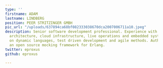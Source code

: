```yaml
---
type: ''
firstname: ADAM
lastname: LINDBERG
position: PEER STRITZINGER GMBH
pic_url: "/uploads/637894ca68bf082333038670dca2007006711a10.jpeg"
description: Senior software development professional. Experience with distributed
  architecture, cloud infrastructure, live operations and embedded systems. Focus
  on dynamic languages, test driven development and agile methods. Author of Meck,
  an open source mocking framework for Erlang.
twitter: eproxus
github: eproxus

---
```

